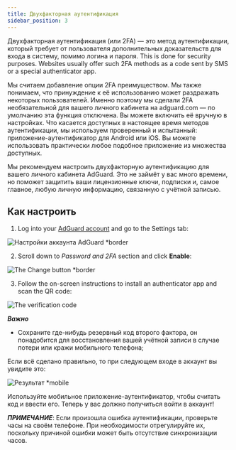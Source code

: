 ```yaml
---
title: Двухфакторная аутентификация
sidebar_position: 3
---
```


Двухфакторная аутентификация (или 2FA) — это метод аутентификации, который требует от пользователя дополнительных доказательств для входа в систему, помимо логина и пароля. This is done for security purposes. Websites usually offer such 2FA methods as a code sent by SMS or a special authenticator app.

Мы считаем добавление опции 2FA преимуществом. Мы также понимаем, что принуждение к её использованию может раздражать некоторых пользователей. Именно поэтому мы сделали 2FA необязательной для вашего личного кабинета на adguard.com — по умолчанию эта функция отключена. Вы можете включить её вручную в настройках. Что касается доступных в настоящее время методов аутентификации, мы используем проверенный и испытанный: приложение-аутентификатор для Android или iOS. Вы можете использовать практически любое подобное приложение из множества доступных.

Мы рекомендуем настроить двухфакторную аутентификацию для вашего личного кабинета AdGuard. Это не займёт у вас много времени, но поможет защитить ваши лицензионные ключи, подписки и, самое главное, любую личную информацию, связанную с учётной записью.


## Как настроить

1) Log into your [AdGuard account](https://auth.adguard.com/login.html) and go to the Settings tab:

![Настройки аккаунта AdGuard *border](https://cdn.adtidy.org/content/kb/ad_blocker/general/account_settings.png)

2) Scroll down to *Password and 2FA* section and click **Enable**:

![The Change button *border](https://cdn.adtidy.org/content/kb/ad_blocker/general/2fa_new.png)

3) Follow the on-screen instructions to install an authenticator app and scan the QR code:

![The verification code](https://cdn.adtidy.org/content/kb/ad_blocker/general/2fa_enable.png)

***Важно***
* Сохраните где-нибудь резервный код второго фактора, он понадобится для восстановления вашей учётной записи в случае потери или кражи мобильного телефона;

Если всё сделано правильно, то при следующем входе в аккаунт вы увидите это:

![Результат *mobile](https://cdn.adtidy.org/content/kb/ad_blocker/general/2fa_success.png)

Используйте мобильное приложение-аутентификатор, чтобы считать код и ввести его. Теперь у вас должно получиться войти в аккаунт!

***ПРИМЕЧАНИЕ***: Если произошла ошибка аутентификации, проверьте часы на своём телефоне. При необходимости отрегулируйте их, поскольку причиной ошибки может быть отсутствие синхронизации часов.
